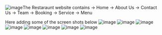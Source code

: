 ![image](https://github.com/user-attachments/assets/bc6cd498-6dc2-48ba-a0ce-8a4f9478c627)The Restaraunt website contains
-> Home
-> About Us
-> Contact Us
-> Team
-> Booking 
-> Service
-> Menu

Here adding some of the screen shots below
![image](https://github.com/user-attachments/assets/0d0fe0bc-4ea4-4d0d-b5c0-209b79424201)
![image](https://github.com/user-attachments/assets/ae5f1e98-6c4b-4a29-b3a1-86d051d8d863)
![image](https://github.com/user-attachments/assets/05e931b6-8728-4ee2-b869-f3c9846b4555)
![image](https://github.com/user-attachments/assets/123aba07-86d4-4a5c-a56e-c734453650eb)
![image](https://github.com/user-attachments/assets/c3382882-1860-4fa5-859e-68cb95b5a904)
![image](https://github.com/user-attachments/assets/3fa6a91e-33a1-4cbf-8c89-a063c98c1d85)
![image](https://github.com/user-attachments/assets/206abcf7-e274-4486-a54a-58495932ae2c)
![image](https://github.com/user-attachments/assets/07eea96d-b377-4a51-9c26-185066dfa45f)





